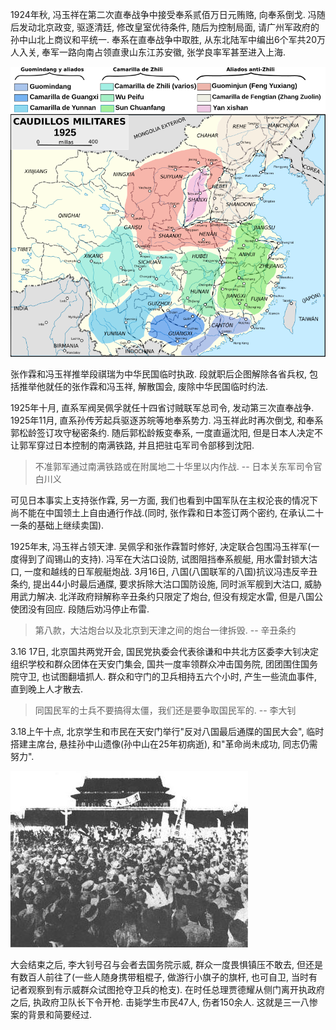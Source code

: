 1924年秋, 冯玉祥在第二次直奉战争中接受奉系贰佰万日元贿赂, 向奉系倒戈. 冯随后发动北京政变, 驱逐清廷, 修改皇室优待条件, 随后为控制局面, 请广州军政府的孙中山北上商议和平统一. 奉系在直奉战争中取胜, 从东北陆军中编出6个军共20万人入关, 奉军一路向南占领直隶山东江苏安徽, 张学良率军甚至进入上海.

![](./1925.png)

张作霖和冯玉祥推举段祺瑞为中华民国临时执政. 段就职后企图解除各省兵权, 包括推举他就任的张作霖和冯玉祥, 解散国会, 废除中华民国临时约法.

1925年十月, 直系军阀吴佩孚就任十四省讨贼联军总司令, 发动第三次直奉战争. 1925年11月, 直系孙传芳起兵驱逐苏皖等地奉系势力. 冯玉祥此时再次倒戈, 和奉系郭松龄签订攻守秘密条约. 随后郭松龄叛变奉系, 一度直逼沈阳, 但是日本人决定不让郭军穿过日本控制的南满铁路, 并且把驻屯军司令部移到沈阳.

> 不准郭军通过南满铁路或在附属地二十华里以内作战. -- 日本关东军司令官白川义

 可见日本事实上支持张作霖, 另一方面, 我们也看到中国军队在主权沦丧的情况下尚不能在中国领土上自由通行作战.(同时, 张作霖和日本签订两个密约, 在承认二十一条的基础上继续卖国).

1925年末, 冯玉祥占领天津. 吴佩孚和张作霖暂时修好, 决定联合包围冯玉祥军(一度得到了阎锡山的支持). 冯军在大沽口设防, 试图阻挡奉系舰艇, 用水雷封锁大沽口, 一度和越线的日军舰艇炮战. 3月16日, 八国(八国联军的八国)抗议冯违反辛丑条约, 提出44小时最后通牒, 要求拆除大沽口国防设施, 同时派军舰到大沽口, 威胁用武力解决. 北洋政府辩解称辛丑条约只限定了炮台, 但没有规定水雷, 但是八国公使团没有回应. 段随后劝冯停止布雷.

> 第八款，大沽炮台以及北京到天津之间的炮台一律拆毁. -- 辛丑条约

3.16 17日, 北京国共两党开会, 国民党执委会代表徐谦和中共北方区委李大钊决定组织学校和群众团体在天安门集会, 国共一度率领群众冲击国务院, 团团围住国务院守卫, 也试图翻墙抓人. 群众和守门的卫兵相持五六个小时, 产生一些流血事件, 直到晚上人才散去.

> 同国民军的士兵不要搞得太僵，我们还是要争取国民军的. -- 李大钊

3.18上午十点, 北京学生和市民在天安门举行"反对八国最后通牒的国民大会", 临时搭建主席台, 悬挂孙中山遗像(孙中山在25年初病逝), 和"革命尚未成功, 同志仍需努力".

![](./318.JPG)

大会结束之后, 李大钊号召与会者去国务院示威, 群众一度畏惧镇压不敢去, 但还是有数百人前往了(一些人随身携带粗棍子, 做游行小旗子的旗杆, 也可自卫, 当时有记者观察到有示威群众试图抢夺卫兵的枪支). 在时任总理贾德耀从侧门离开执政府之后, 执政府卫队长下令开枪. 击毙学生市民47人, 伤者150余人. 这就是三一八惨案的背景和简要经过.
